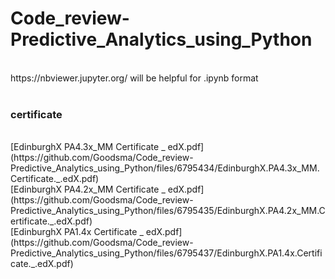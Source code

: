 # Code_review-Predictive_Analytics_using_Python
<br>
https://nbviewer.jupyter.org/ will be helpful for .ipynb format
<br>
<br>

### certificate

<br>
[EdinburghX PA4.3x_MM Certificate _ edX.pdf](https://github.com/Goodsma/Code_review-Predictive_Analytics_using_Python/files/6795434/EdinburghX.PA4.3x_MM.Certificate._.edX.pdf)
<br>
[EdinburghX PA4.2x_MM Certificate _ edX.pdf](https://github.com/Goodsma/Code_review-Predictive_Analytics_using_Python/files/6795435/EdinburghX.PA4.2x_MM.Certificate._.edX.pdf)
<br>
[EdinburghX PA1.4x Certificate _ edX.pdf](https://github.com/Goodsma/Code_review-Predictive_Analytics_using_Python/files/6795437/EdinburghX.PA1.4x.Certificate._.edX.pdf)
